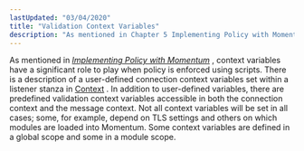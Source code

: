 ```yaml
---
lastUpdated: "03/04/2020"
title: "Validation Context Variables"
description: "As mentioned in Chapter 5 Implementing Policy with Momentum context variables have a significant role to play when policy is enforced using scripts There is a description of a user defined connection context variables set within a listener stanza in Context In addition to user defined variables there are predefined..."
---
```



<a name="idp3416064"></a> 

As mentioned in [*Implementing Policy with Momentum*](/momentum/3/3-reference/3-reference-policy) , context variables have a significant role to play when policy is enforced using scripts. There is a description of a user-defined connection context variables set within a listener stanza in [Context](/momentum/3/3-reference/ecelerity-conf#ecelerity.conf3.listener.options.context) . In addition to user-defined variables, there are predefined validation context variables accessible in both the connection context and the message context. Not all context variables will be set in all cases; some, for example, depend on TLS settings and others on which modules are loaded into Momentum. Some context variables are defined in a global scope and some in a module scope.